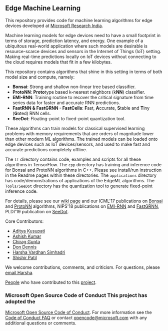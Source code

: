 ## Edge Machine Learning

This repository provides code for machine learning algorithms for edge devices
developed at [Microsoft Research
India](https://www.microsoft.com/en-us/research/project/resource-efficient-ml-for-the-edge-and-endpoint-iot-devices/). 

Machine learning models for edge devices need to have a small footprint in
terms of storage, prediction latency, and energy. One example of a ubiquitous
real-world application where such models are desirable is resource-scarce
devices and sensors in the Internet of Things (IoT) setting. Making real-time
predictions locally on IoT devices without connecting to the cloud requires
models that fit in a few kilobytes.

This repository contains algorithms that shine in this setting in terms of both model size and compute, namely:
 - **Bonsai**: Strong and shallow non-linear tree based classifier.
 - **ProtoNN**: **Proto**type based k-nearest neighbors (k**NN**) classifier. 
 - **EMI-RNN**: Training routine to recover the critical signature from time series data for faster and accurate RNN predictions.
 - **FastRNN & FastGRNN - FastCells**: **F**ast, **A**ccurate, **S**table and **T**iny (**G**ated) RNN cells.
 - **SeeDot**: Floating-point to fixed-point quantization tool.
 
These algorithms can train models for classical supervised learning problems
with memory requirements that are orders of magnitude lower than other modern
ML algorithms. The trained models can be loaded onto edge devices such as IoT
devices/sensors, and used to make fast and accurate predictions completely
offline.

The `tf` directory contains code, examples and scripts for all these algorithms
in TensorFlow. The `cpp` directory has training and inference code for Bonsai and
ProtoNN algorithms in C++. Please see install/run instruction in the Readme
pages within these directories. The `applications` directory has code/demonstrations
of applications of the EdgeML algorithms. The `Tools/SeeDot` directory has the
quantization tool to generate fixed-point inference code.  

For details, please see our [wiki
page](https://github.com/Microsoft/EdgeML/wiki/) and our ICML'17 publications
on [Bonsai](docs/publications/Bonsai.pdf) and
[ProtoNN](docs/publications/ProtoNN.pdf) algorithms, NIPS'18 publications on
[EMI-RNN](docs/publications/emi-rnn-nips18.pdf) and
[FastGRNN](docs/publications/FastGRNN.pdf), PLDI'19 publication on 
[SeeDot](docs/publications/SeeDot.pdf).


Core Contributors:
  - [Aditya Kusupati](https://adityakusupati.github.io/)
  - [Ashish Kumar](https://ashishkumar1993.github.io/)
  - [Chirag Gupta](https://aigen.github.io/)
  - [Don Dennis](https://dkdennis.xyz)
  - [Harsha Vardhan Simhadri](http://harsha-simhadri.org)
  - [Shishir Patil](https://shishirpatil.github.io/)

We welcome contributions, comments, and criticism. For questions, please [email
Harsha](mailto:harshasi@microsoft.com).

[People](https://github.com/Microsoft/EdgeML/wiki/People/) who have contributed
to this
[project](https://www.microsoft.com/en-us/research/project/resource-efficient-ml-for-the-edge-and-endpoint-iot-devices/).


### Microsoft Open Source Code of Conduct This project has adopted the
[Microsoft Open Source Code of
Conduct](https://opensource.microsoft.com/codeofconduct/). For more information
see the [Code of Conduct
FAQ](https://opensource.microsoft.com/codeofconduct/faq/) or contact
[opencode@microsoft.com](mailto:opencode@microsoft.com) with any additional
questions or comments.
